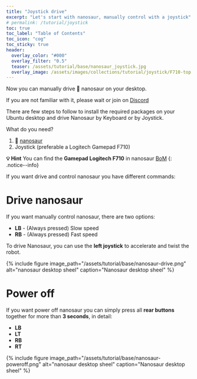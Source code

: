 ```yaml
---
title: "Joystick drive"
excerpt: "Let's start with nanosaur, manually control with a joystick"
# permalink: /tutorial/joystick
toc: true
toc_label: "Table of Contents"
toc_icon: "cog"
toc_sticky: true
header:
  overlay_color: "#000"
  overlay_filter: "0.5"
  teaser: /assets/tutorial/base/nanosaur_joystick.jpg
  overlay_image: /assets/images/collections/tutorial/joystick/F710-top.jpg
---
```


Now you can manually drive 🦕 nanosaur on your desktop.

If you are not familiar with it, please wait or join on [Discord](https://discord.gg/NSrC52P5mw)

There are few steps to follow to install the required packages on your Ubuntu desktop and drive Nanosaur by Keyboard or by Joystick.

What do you need?
1. 🦕 [nanosaur](https://nanosaur.ai)
2. Joystick (preferable a Logitech Gamepad F710)

**:bulb: Hint** You can find the **Gamepad Logitech F710** in nanosaur [BoM](/bill-of-materials/#optionals)
{: .notice--info}

If you want drive and control nanosaur you have different commands:

# Drive nanosaur

If you want manually control nanosaur, there are two options:

* **LB** - (Always pressed) Slow speed
* **RB** - (Always pressed) Fast speed

To drive Nanosaur, you can use the **left joystick** to accelerate and twist the robot.

{% include figure image_path="/assets/tutorial/base/nanosaur-drive.png" alt="nanosaur desktop sheel" caption="Nanosaur desktop sheel" %}

# Power off

If you want power off nanosaur you can simply press all **rear buttons** together for more than **3 seconds**, in detail:

* **LB**
* **LT**
* **RB**
* **RT**

{% include figure image_path="/assets/tutorial/base/nanosaur-poweroff.png" alt="nanosaur desktop sheel" caption="Nanosaur desktop sheel" %}